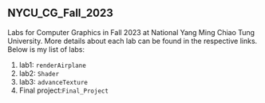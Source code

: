## NYCU_CG_Fall_2023

Labs for Computer Graphics in Fall 2023 at National Yang Ming Chiao Tung University.
More details about each lab can be found in the respective links. Below is my list of labs:

1. lab1: `renderAirplane` 
2. lab2: `Shader` 
3. lab3: `advanceTexture`
4. Final project:`Final_Project`




